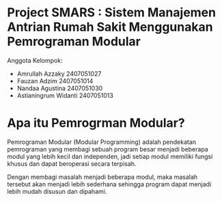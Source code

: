 # Project SMARS : Sistem Manajemen Antrian Rumah Sakit Menggunakan Pemrograman Modular

Anggota Kelompok:
- Amrullah Azzaky	    2407051027
- Fauzan Adzim	        2407051014
- Nandaa Agustina	    2407051030
- Astianingrum Widanti	2407051013

# Apa itu Pemrogrman Modular?

Pemrograman Modular (Modular Programming) adalah pendekatan pemrograman yang membagi sebuah program besar menjadi beberapa modul yang lebih kecil dan independen, jadi setiap modul memiliki fungsi khusus dan dapat beroperasi secara terpisah.

Dengan membagi masalah menjadi beberapa modul, maka masalah tersebut akan menjadi lebih sederhana sehingga program dapat menjadi lebih mudah disusun dan dipahami.
